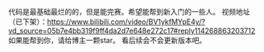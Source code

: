 代码是最基础最烂的的，但是能完赛。希望能帮到新入门的一些人。
视频地址（已下架）：https://www.bilibili.com/video/BV1ykfMYpE4y/?vd_source=05b7e4bb319f9ff4da2d7e648e272c17#reply114268863203712
如果能帮到你，请给博主一颗star。
看后续会不会更新版本吧。
